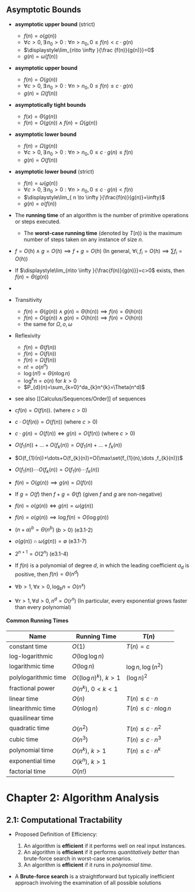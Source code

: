 ## Asymptotic Bounds

- **asymptotic upper bound** (strict)
	- $f(n)=o(g(n))$
	- $\forall c>0,\exists\, n_{0}>0 : \forall n>n_{0},\, 0\leq{f(n)}<c\cdot g(n)$ 
	- $\displaystyle\lim_{n\to \infty }{\frac {f(n)}{g(n)}}=0$ 
	- $g(n)=\omega(f(n))$
- **asymptotic upper bound** 
	- $f(n)=O(g(n))$
	- $\forall{c>0},\exists\, n_{0}>0 : \forall n>n_{0},\, 0\leq{f(n)}\leq c\cdot g(n)\,$
	- $g(n)=\Omega(f(n))$
- **asymptotically tight bounds** 
	- $f(x)=\Theta({g(n)})$
	- ${{f(n)=O(g(n))}\land{f(n)=\Omega{(g(n))}}}$
- **asymptotic lower bound** 
	- $f(n)=\Omega(g(n))$
	- $\forall{c>0},\,\exists\, n_{0}>0:\forall n>n_{0},\,0\leq c\cdot g(n)\leq{f(n)}$
	- $g(n)=O(f(n))$
- **asymptotic lower bound** (strict)
	- $f(n)=\omega(g(n))$
	- $\forall{c>0},\exists\, n_{0}>0:\forall n>n_{0},\,0\leq c\cdot g(n)<{f(n)}$
	- $\displaystyle\lim_{ n \to \infty }{\frac{f(n)}{g(n)}=\infty}$
	- $g(n)=o(f(n))$

- The **running time** of an algorithm is the number of primitive operations or steps executed.
	- The **worst-case running time** (denoted by $T(n)$) is the maximum number of steps taken on any instance of size $n$.



- $f=O(h)\land g=O(h)\implies f+g=O(h)$ (In general, $\forall{i},f_{i}=O(h)\implies\sum{f_{i}}=O(h)$)
- If $\displaystyle\lim_{n\to \infty }{\frac{f(n)}{g(n)}}=c>0$ exists, then $f(n)=\Theta(g(n))$
- 
- Transitivity
	- $f(n)=\Theta(g(n))\land g(n)=\Theta(h(n))\implies f(n)=\Theta(h(n))$
	- $f(n)=O(g(n))\land g(n)=O(h(n))\implies f(n)=O(h(n))$
	- the same for $\Omega ,o,\omega$
- Reflexivity
	- $f(n)=\Theta(f(n))$
	- $f(n)=O(f(n))$
	- $f(n)=\Omega(f(n))$
	- $n!=o(n^n)$
	- $\log(n!)=\Theta(n\log n)$
	- $\log^kn=o(n)$ for $k>0$
	- $P_{d}(n)=\sum_{k=0}^da_{k}n^{k}=\Theta(n^d)$
- see also [[Calculus/Sequences/Order]] of sequences





- $cf(n)=O(f(n))$. (where $c>0$)
- $c\cdot O(f(n))=O(f(n))$ (where $c>0$)
- $c\cdot g(n)=O(f(n))\iff g(n)=O(f(n))$  (where $c>0$)

- $O(f_{1}(n))+\dots+O(f_{k}(n))=O(f_{1}(n)+\dots+f_{k}(n))$
- $O(f_{1}(n))+\dots+O(f_{k}(n))=O(\max\set{f_{1}(n),\dots ,f_{k}(n)})$
- $O(f_{1}(n))\cdots O(f_{k}(n))=O(f_{1}(n)\cdots f_{k}(n))$

- $f(n)=O(g(n))\implies{g(n)=\Omega{(f(n))}}$

- If $g=O(f)$ then $f+g=\Theta(f)$ (given $f$ and $g$ are non-negative)
- $f(n)=o(g(n))\iff g(n)=\omega(g(n))$
- $f(n)=o(g(n))\implies{\log f(n)=O(\log g(n))}$

- $(n+a)^b=\Theta(n^b)$ ($b>0$) (e3.1-2)
- $o(g(n))\cap \omega(g(n))=\emptyset$ (e3.1-7)

- $2^{n+1}=O(2^n)$ (e3.1-4)

- If $f(n)$ is a polynomial of degree $d$, in which the leading coefficient $a_{d}$ is positive, then $f(n)=\Theta(n^d)$
- $\forall b>1,\forall x>0, \log_b n = O(n^x)$
- $\forall r>1,\forall d>0, n^d = O(r^n)$ (In particular, every exponential grows faster than every polynomial)


#### Common Running Times

| Name                 | Running Time            | $T(n)$     |
| -------------------- | ----------------------- | ------------------- |
| constant time        | $O(1)$                  | $T(n)=c$           |
| log-logarithmic      | $O(\log{\log n})$       |                     |
| logarithmic time     | $O(\log{n})$            | $\log n, \log(n^2)$ |
| polylogarithmic time | $O((\log n)^k),\,\,k>1$ | $(\log n)^2$        |
| fractional power     | $O(n^k),\,\,0<k<1$      |                     |
| linear time          | $O({n})$                | $T(n)\leq c\cdot n$ |
| linearithmic time    | $O(n\log n)$            | $T(n)\leq c\cdot n\log n$ |
| quasilinear time     |                         |                     |
| quadratic time       | $O({n^2})$              | $T(n)\leq c\cdot n^2$ |
| cubic time           | $O({n^3})$              | $T(n)\leq c\cdot n^3$ |
| polynomial time      | $O(n^k),\,\,k>1$        | $T(n)\leq c\cdot n^k$ |
| exponential time     | $O(k^n),\,\, k>1$       |                     |
| factorial time       | $O(n!)$                 |                     |

# Chapter 2: Algorithm Analysis

## 2.1: Computational Tractability

- Proposed Definition of Efficiency:
	1. An algorithm is **efficient** if it performs well on real input instances.
	2. An algorithm is **efficient** if it performs _quantitatively better_ than brute-force search in worst-case scenarios.
	3. An algorithm is **efficient** if it runs in _polynomial time_.

- A **Brute-force search** is a straightforward but typically inefficient approach involving the examination of all possible solutions

